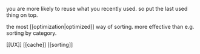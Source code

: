 you are more likely to reuse what you recently used.
so put the last used thing on top.

the most [[optimization|optimized]] way of sorting.
more effective than e.g. sorting by category.

[[UX]]
[[cache]]
[[sorting]]